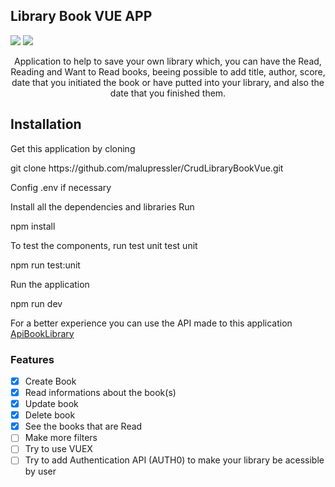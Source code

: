 ## Library Book VUE APP
<img src="https://img.shields.io/badge/Language-Javascript-blue"/> <img src="https://img.shields.io/badge/Language-Vue-brightgreen"/>
<p align="center">Application to help to save your own library which, you can have the Read, Reading and Want to Read books, beeing possible to add title, author, score, date that you initiated the book or have putted into your library, and also the date that you finished them.</p>
  
## Installation
  <p> Get this application by cloning </p>
  git clone https://github.com/malupressler/CrudLibraryBookVue.git 
  <p>Config .env if necessary</p>
  Install all the dependencies and libraries Run 
  <p>npm install</p>
  To test the components, run test unit test unit 
  <p>npm run test:unit</p>
  Run the application 
  <p>npm run dev</p>
  For a better experience you can use the API made to this application <a href="">ApiBookLibrary</a>

### Features

- [x] Create Book
- [x] Read informations about the book(s)
- [x] Update book
- [x] Delete book
- [x] See the books that are Read 
- [ ] Make more filters
- [ ] Try to use VUEX
- [ ] Try to add Authentication API (AUTH0) to make your library be acessible by user

